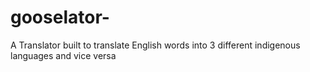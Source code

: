 # gooselator-
A Translator built to translate English words into 3 different indigenous languages and vice versa
